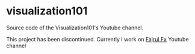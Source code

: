 # visualization101
Source code of the Visualization101's Youtube channel. 

This project has been discontinued. Currently I work on [Fajrul Fx](https://www.youtube.com/c/FajrulFx) Youtube channel
